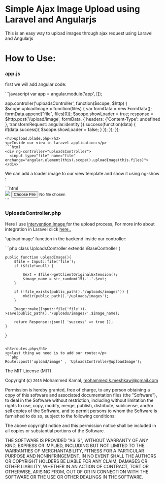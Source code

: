 Simple Ajax Image Upload using Laravel and Angularjs
===================
<p>This is an easy way to upload images through ajax request using Laravel and Angularjs</p>

How to Use:
===========
<h3>app.js</h3>
<p>first we will add angular code:</p>
```javascript
var app = angular.module('app', []);

app.controller('uploadsController',  function($scope, $http) {
  $scope.uploadImage = function(files) {
    var formData = new FormData();
    formData.append("file", files[0]);
    $scope.showLoader = true;
    response = $http.post('/upload/image', formData, {
          headers: {'Content-Type': undefined },
          transformRequest: angular.identity
      }).success(function(data) {
    	  if(data.success){
    	    $scope.showLoader = false;
    	  } 
  	});
    });
});
```
<h3>upload.blade.php</h3>
<p>Inside our view in laravel application:</p>
```html
<div ng-controller="uploadsController">
  <input type="file" name="file" onchange="angular.element(this).scope().uploadImage(this.files)">
</div>
```
<p>We can add a loader image to our view template and show it using <span>ng-show</span> :</p>
```html
<div ng-controller="uploadsController">
  <img src="url/to/loaderImage" ng-show="showLoader" />	
  <input type="file" name="file" onchange="angular.element(this).scope().uploadImage(this.files)">
</div>
```

<h3>UploadsController.php</h3>
<p>Here I use <a href="http://image.intervention.io/" target="_blank">Intervention Image </a> for the upload process,
For more info about integration in Laravel click <a href="http://image.intervention.io/getting_started/installation#laravel" target="_blank">here..</a></p>
<p>'uploadImage' function in the backend inside our controller:</p>
```php
class UploadsController extends \BaseController {

	public function uploadImage(){
		$file = Input::file('file');
		if ($file!=null) {
	
			$ext = $file->getClientOriginalExtension();
			$image_name = str_random(15).'.'.$ext;
		}
	
		if (!file_exists(public_path().'/uploads/images')) {
			mkdir(public_path().'/uploads/images');
		}
		
		Image::make(Input::file('file'))->save(public_path().'/uploads/images/'.$image_name);
	
		return Response::json([ 'success' => true ]);
	}
}
```

<h3>routes.php</h3>
<p>last thing we need is to add our route:</p>
```php
Route::post('upload/image' , 'UploadsController@uploadImage');
```

The MIT License (MIT)

Copyright (c) ``` 2015 ``` Mohammed Kamal, <mohammed.k.meshkawi@gmail.com>

Permission is hereby granted, free of charge, to any person obtaining
a copy of this software and associated documentation files (the
"Software"), to deal in the Software without restriction, including
without limitation the rights to use, copy, modify, merge, publish,
distribute, sublicense, and/or sell copies of the Software, and to
permit persons to whom the Software is furnished to do so, subject to
the following conditions:

The above copyright notice and this permission notice shall be
included in all copies or substantial portions of the Software.

THE SOFTWARE IS PROVIDED "AS IS", WITHOUT WARRANTY OF ANY KIND,
EXPRESS OR IMPLIED, INCLUDING BUT NOT LIMITED TO THE WARRANTIES OF
MERCHANTABILITY, FITNESS FOR A PARTICULAR PURPOSE AND
NONINFRINGEMENT. IN NO EVENT SHALL THE AUTHORS OR COPYRIGHT HOLDERS BE
LIABLE FOR ANY CLAIM, DAMAGES OR OTHER LIABILITY, WHETHER IN AN ACTION
OF CONTRACT, TORT OR OTHERWISE, ARISING FROM, OUT OF OR IN CONNECTION
WITH THE SOFTWARE OR THE USE OR OTHER DEALINGS IN THE SOFTWARE.
